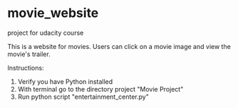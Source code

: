 # movie_website
project for udacity course

This is a website for movies. Users can click on a movie image and view the movie's trailer. 

Instructions: 
1. Verify you have Python installed
2. With terminal go to the directory project "Movie Project"
3. Run python script "entertainment_center.py"
